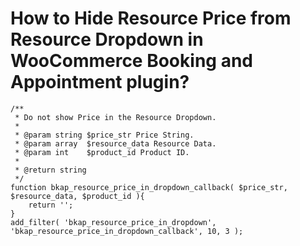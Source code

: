 # How to Hide Resource Price from Resource Dropdown in WooCommerce Booking and Appointment plugin?

```generic
/** 
 * Do not show Price in the Resource Dropdown.
 * 
 * @param string $price_str Price String.
 * @param array  $resource_data Resource Data.
 * @param int    $product_id Product ID.
 * 
 * @return string
 */
function bkap_resource_price_in_dropdown_callback( $price_str, $resource_data, $product_id ){
	return '';
}
add_filter( 'bkap_resource_price_in_dropdown', 'bkap_resource_price_in_dropdown_callback', 10, 3 );
```